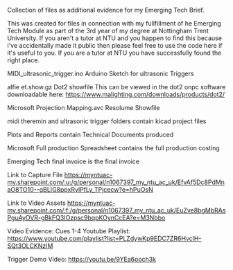 Collection of files as additional evidence for my Emerging Tech Brief.

This was created for files in connection with my fullfillment of he Emerging Tech Module as part of the 3rd year of my degree at Nottingham Trent University. If you aren't a tutor at NTU and you happen to find this because i've accidentally made it public then please feel free to use the code here if it's useful to you. If you are a tutor at NTU you have successfully found the right place.

MIDI_ultrasonic_trigger.ino Arduino Sketch for ultrasonic Triggers

alfie et.show.gz Dot2 showfile This can be viewed in the dot2 onpc software downloadable here: https://www.malighting.com/downloads/products/dot2/

Microsoft Projection Mapping.avc Resolume Showfile

midi theremin and ultrasonic trigger folders contain kicad project files

Plots and Reports contain Technical Documents produced

Microsoft Full production Spreadsheet contains the full production costing

Emerging Tech final invoice is the final invoice

Link to Capture File https://myntuac-my.sharepoint.com/:u:/g/personal/n1067397_my_ntu_ac_uk/EfvAf5Dc8PdMnaO8TO10--gBLIG8ppxRylPfLy_TPjcecw?e=hPuOsN

Link to Video Assets https://myntuac-my.sharepoint.com/:f:/g/personal/n1067397_my_ntu_ac_uk/EuZve8bgMbRAsPguAyOVR-gBkFQ3IOzpsc9bqpKOynCcEA?e=M3Nbbo

Video Evidence:
  Cues 1-4 Youtube Playlist: https://www.youtube.com/playlist?list=PLZdywKp9EDC7ZR6HvclH-SQt3OLCKNzIM

  Trigger Demo Video: https://youtu.be/9YEa6ooch3k

